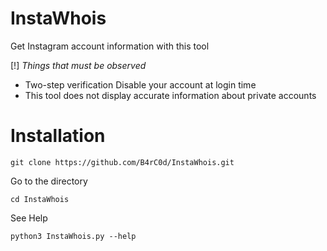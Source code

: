 # InstaWhois

Get Instagram account information with this tool

[!] *Things that must be observed*

- Two-step verification Disable your account at login time
- This tool does not display accurate information about private accounts

# Installation

```
git clone https://github.com/B4rC0d/InstaWhois.git
```
Go to the directory
```
cd InstaWhois
```
See Help
```
python3 InstaWhois.py --help
```
